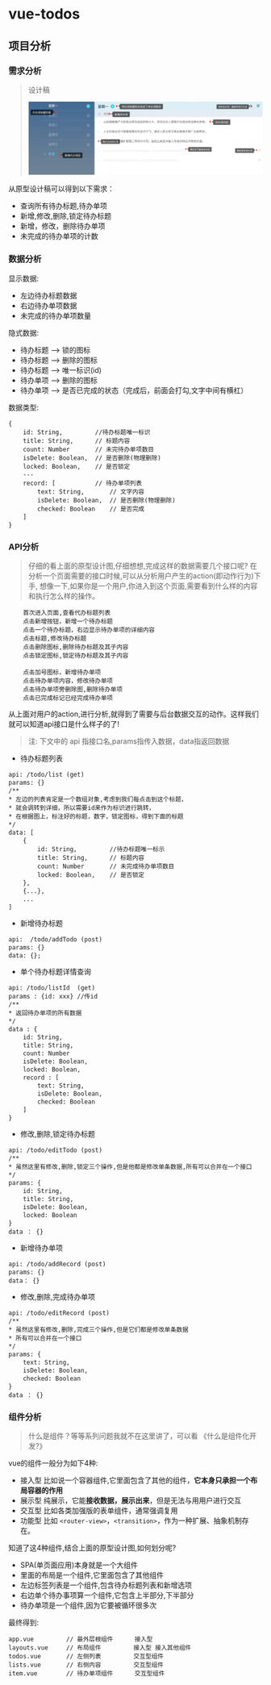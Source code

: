 # vue-todos

## 项目分析

### 需求分析

> 设计稿
>
> ![image.png](assets/image.png)

从原型设计稿可以得到以下需求：

* 查询所有待办标题,待办单项
* 新增,修改,删除,锁定待办标题
* 新增，修改，删除待办单项
* 未完成的待办单项的计数

### 数据分析

显示数据:

* 左边待办标题数据
* 右边待办单项数据
* 未完成的待办单项数量

隐式数据:

* 待办标题 ——> 锁的图标
* 待办标题 ——> 删除的图标
* 待办标题 ——> 唯一标识(id)
* 待办单项 ——> 删除的图标
* 待办单项 ——> 是否已完成的状态（完成后，前面会打勾,文字中间有横杠）

数据类型:

```text
{
    id: String,         //待办标题唯一标识
    title: String,      // 标题内容
    count: Number       // 未完待办单项数目
    isDelete: Boolean,  // 是否删除(物理删除)
    locked: Boolean,    // 是否锁定
    ---
    record: [           // 待办单项列表
        text: String,       // 文字内容
        isDelete: Boolean,  // 是否删除(物理删除)
        checked: Boolean    // 是否完成
    ]
}
```

### API分析

> 仔细的看上面的原型设计图,仔细想想,完成这样的数据需要几个接口呢?
> 在分析一个页面需要的接口时候,可以从分析用户产生的action(即动作行为)下手,
> 想像一下,如果你是一个用户,你进入到这个页面,需要看到什么样的内容和执行怎么样的操作。

```text
    首次进入页面,查看代办标题列表
    点击新增按钮，新增一个待办标题
    点击一个待办标题，右边显示待办单项的详细内容
    点击标题,修改待办标题
    点击删除图标,删除待办标题及其子内容
    点击锁定图标,锁定待办标题及其子内容
  
    点击加号图标，新增待办单项
    点击待办单项内容，修改待办单项
    点击待办单项旁删除图,删除待办单项
    点击已完成标记已经完成待办单项
```

从上面对用户的action,进行分析,就得到了需要与后台数据交互的动作。这样我们就可以知道api接口是什么样子的了!

> 注: 下文中的 api 指接口名,params指传入数据，data指返回数据

* 待办标题列表

```text
api: /todo/list (get)
params: {}
/**
* 左边的列表肯定是一个数组对象,考虑到我们每点击到这个标题，
* 就会调转到详细，所以需要id来作为标识进行跳转，
* 在根据图上，标注好的标题，数字，锁定图标，得到下面的标题
*/
data: [
    {
        id: String,         //待办标题唯一标示
        title: String,      // 标题内容
        count: Number       // 未完成待办单项数目
        locked: Boolean,    // 是否锁定
    },
    {...},
    ...
]
```

* 新增待办标题

```text
api:  /todo/addTodo (post)
params: {}
data: {};
```

* 单个待办标题详情查询

```text
api: /todo/listId  (get)
params : {id: xxx} //传id
/**
* 返回待办单项的所有数据
*/
data : {
    id: String,  
    title: String, 
    count: Number  
    isDelete: Boolean, 
    locked: Boolean, 
    record : [  
        text: String,  
        isDelete: Boolean, 
        checked: Boolean
    ]
}
```

* 修改,删除,锁定待办标题

```text
api: /todo/editTodo (post)
/**
* 虽然这里有修改,删除,锁定三个操作,但是他都是修改单条数据,所有可以合并在一个接口
*/
params: {
    id: String,  
    title: String, 
    isDelete: Boolean, 
    locked: Boolean
}
data ： {}
```

* 新增待办单项

```text
api: /todo/addRecord (post)
params: {}
data： {}
```

* 修改,删除,完成待办单项

```text
api: /todo/editRecord (post)
/**
* 虽然这里有修改,删除,完成三个操作,但是它们都是修改单条数据
* 所有可以合并在一个接口
*/
params: {
    text: String,
    isDelete: Boolean, 
    checked: Boolean
}
data ： {}
```

### 组件分析

> 什么是组件？等等系列问题我就不在这里讲了，可以看 《什么是组件化开发?》

vue的组件一般分为如下4种:

* 接入型 比如说一个容器组件,它里面包含了其他的组件，**它本身只承担一个布局容器的作用**
* 展示型 纯展示，它能**接收数据，展示出来**，但是无法与用用户进行交互
* 交互型 比如各类加强版的表单组件，通常强调复用
* 功能型 比如 `<router-view>`，`<transition>`，作为一种扩展、抽象机制存在。

知道了这4种组件,结合上面的原型设计图,如何划分呢?
* SPA(单页面应用)本身就是一个大组件
* 里面的布局是一个组件,它里面包含了其他组件
* 左边标签列表是一个组件,包含待办标题列表和新增选项
* 右边单个待办事项算一个组件,它包含上半部分,下半部分
* 待办单项是一个组件,因为它要被循环很多次

最终得到:
```text
app.vue         // 最外层根组件      接入型
layouts.vue     // 布局组件         接入型 接入其他组件
todos.vue       // 左侧列表         交互型组件
lists.vue       // 右侧内容         交互型组件
item.vue        // 待办单项组件      交互型组件
```

